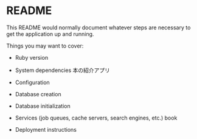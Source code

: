 # README

This README would normally document whatever steps are necessary to get the
application up and running.

Things you may want to cover:

* Ruby version

* System dependencies
本の紹介アプリ

* Configuration

* Database creation

* Database initialization

* Services (job queues, cache servers, search engines, etc.)
book


* Deployment instructions
